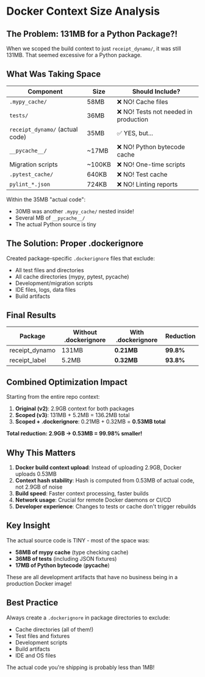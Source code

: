 # Docker Context Size Analysis

## The Problem: 131MB for a Python Package?!

When we scoped the build context to just `receipt_dynamo/`, it was still 131MB. That seemed excessive for a Python package.

## What Was Taking Space

| Component | Size | Should Include? |
|-----------|------|-----------------|
| `.mypy_cache/` | 58MB | ❌ NO! Cache files |
| `tests/` | 36MB | ❌ NO! Tests not needed in production |
| `receipt_dynamo/` (actual code) | 35MB | ✅ YES, but... |
| `__pycache__/` | ~17MB | ❌ NO! Python bytecode cache |
| Migration scripts | ~100KB | ❌ NO! One-time scripts |
| `.pytest_cache/` | 640KB | ❌ NO! Test cache |
| `pylint_*.json` | 724KB | ❌ NO! Linting reports |

Within the 35MB "actual code":
- 30MB was another `.mypy_cache/` nested inside!
- Several MB of `__pycache__/`
- The actual Python source is tiny

## The Solution: Proper .dockerignore

Created package-specific `.dockerignore` files that exclude:
- All test files and directories
- All cache directories (mypy, pytest, pycache)
- Development/migration scripts
- IDE files, logs, data files
- Build artifacts

## Final Results

| Package | Without .dockerignore | With .dockerignore | Reduction |
|---------|----------------------|-------------------|-----------|
| receipt_dynamo | 131MB | **0.21MB** | **99.8%** |
| receipt_label | 5.2MB | **0.32MB** | **93.8%** |

## Combined Optimization Impact

Starting from the entire repo context:
1. **Original (v2)**: 2.9GB context for both packages
2. **Scoped (v3)**: 131MB + 5.2MB = 136.2MB total
3. **Scoped + .dockerignore**: 0.21MB + 0.32MB = **0.53MB total**

**Total reduction: 2.9GB → 0.53MB = 99.98% smaller!**

## Why This Matters

1. **Docker build context upload**: Instead of uploading 2.9GB, Docker uploads 0.53MB
2. **Context hash stability**: Hash is computed from 0.53MB of actual code, not 2.9GB of noise
3. **Build speed**: Faster context processing, faster builds
4. **Network usage**: Crucial for remote Docker daemons or CI/CD
5. **Developer experience**: Changes to tests or cache don't trigger rebuilds

## Key Insight

The actual source code is TINY - most of the space was:
- **58MB of mypy cache** (type checking cache)
- **36MB of tests** (including JSON fixtures)
- **17MB of Python bytecode** (__pycache__)

These are all development artifacts that have no business being in a production Docker image!

## Best Practice

Always create a `.dockerignore` in package directories to exclude:
- Cache directories (all of them!)
- Test files and fixtures
- Development scripts
- Build artifacts
- IDE and OS files

The actual code you're shipping is probably less than 1MB!